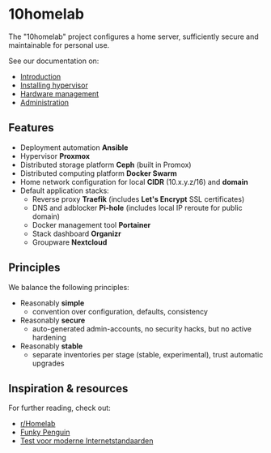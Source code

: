 # 10homelab

The "10homelab" project configures a home server, sufficiently secure and maintainable for personal use.

See our documentation on:

- [Introduction](./introduction.md)
- [Installing hypervisor](./proxmox.md)
- [Hardware management](./hardware.md)
- [Administration](./administration.md)

## Features

- Deployment automation **Ansible**
- Hypervisor **Proxmox**
- Distributed storage platform **Ceph** (built in Promox)
- Distributed computing platform **Docker Swarm**
- Home network configuration for local **CIDR** (10.x.y.z/16) and **domain**
- Default application stacks:
  - Reverse proxy **Traefik** (includes **Let's Encrypt** SSL certificates)
  - DNS and adblocker **Pi-hole** (includes local IP reroute for public domain)
  - Docker management tool **Portainer**
  - Stack dashboard **Organizr**
  - Groupware **Nextcloud**

## Principles

We balance the following principles:

- Reasonably **simple**
  - convention over configuration, defaults, consistency
- Reasonably **secure**
  - auto-generated admin-accounts, no security hacks, but no active hardening
- Reasonably **stable**
  - separate inventories per stage (stable, experimental), trust automatic upgrades

## Inspiration & resources

For further reading, check out:

- [r/Homelab](https://www.reddit.com/r/homelab/)
- [Funky Penguin](https://geek-cookbook.funkypenguin.co.nz/)
- [Test voor moderne Internetstandaarden](https://internet.nl/)
